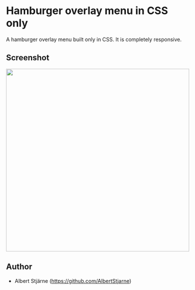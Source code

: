 # Hamburger overlay menu in CSS only

A hamburger overlay menu built only in CSS. It is completely responsive.

## Screenshot

<img src="desktop.gif" width=500>

## Author
* Albert Stjärne (https://github.com/AlbertStjarne)